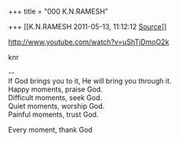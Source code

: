 +++
title = "000 K.N.RAMESH"

+++
[[K.N.RAMESH	2011-05-13, 11:12:12 [Source](https://groups.google.com/g/samskrita/c/RU9BBjZYKFQ)]]



<http://www.youtube.com/watch?v=uShTjDmoO2k>



knr  
  
--  
If God brings you to it, He will bring you through it.  
Happy moments, praise God.  
Difficult moments, seek God.  
Quiet moments, worship God.  
Painful moments, trust God.  
  
 Every moment, thank God  

